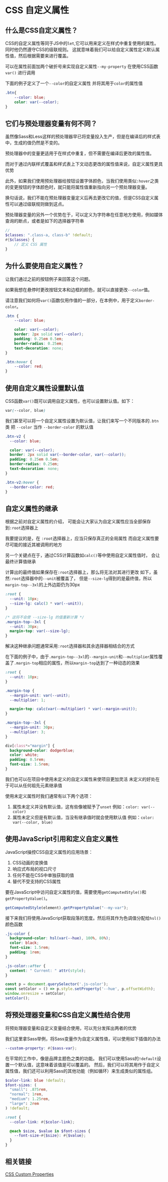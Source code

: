 # CSS 自定义属性

## 什么是CSS自定义属性？

CSS的自定义属性等同于JS中的`let`,它可以用来定义在样式中重复使用的属性。
同时他仍然遵守CSS的级联规则。
这就意味着我们可以给自定义属性定义默认属性值，然后根据需要来进行覆盖。

可以在属性前面加两个破折号来实现自定义属性`--my-property`
在使用CSS函数 `var()` 进行调用

下面的例子定义了一个`--color`的自定义属性
并将其用于`color`的属性值

```css
.btn{
    --color: blue;
    color: var(--color);
}
```

## 它们与预处理器变量有何不同？

虽然像Sass和Less这样的预处理器早已将变量投入生产，但是在编译后的样式表中，生成的值仍然是不变的。

预处理器中的变量更适用于在样式中重复，但不需要在编译后更改的属性值。

而对于通过内联样式覆盖和样式表上下文动态更改的属性值来说，自定义属性更具优势

此外，如果我们使用预处理器给按钮设置字体颜色，当我们使用类似`:hover`之类的变更按钮的字体颜色时，就只能将属性值重新指向另一个预处理器变量。

换句话说，我们不能在预处理器变量定义后再去更改它的值，但是CSS自定义属性可以通过级联规则做到这点。

预处理器变量的另外一个优势在于，可以定义为字符串在任意地方使用，例如媒体查询的断点，或者是如下的选择器字符串

```scss
// 
$classes: ".class-a, class-b" !default;
#{$classes} {
    // 定义 CSS 属性
}

```

## 为什么要使用自定义属性？
让我们通过之前的按钮例子来回答这个问题。

如果我想在悬停时更改按钮文本和边框的颜色，就可以直接更改`--color`值。

请注意我们如何将`var()`函数仅用作值的一部分，在本例中，用于定义`border-color`。

```css
.btn {
    --color: blue;

    color: var(--color);
    border: 2px solid var(--color);
    padding: 0.25em 0.5em;
    border-radius: 0.25em;
    text-decoration: none;
}

.btn:hover {
    --color: red;
}
```

## 使用自定义属性设置默认值

CSS函数`var()`既可以调用自定义属性，也可以设置默认值。如下：

```css
var(--color, blue)
```

我们甚至可以将一个自定义属性设置为默认值，让我们来写一个不同版本的`.btn`类
把 `--color` 当作 `--border-color` 的默认值

```css
.btn-v2 {
  --color: blue;

  color: var(--color);
  border: 2px solid var(--border-color, var(--color));
  padding: 0.25em 0.5em;
  border-radius: 0.25em;
  text-decoration: none;
}

.btn-v2:hover {
  --border-color: red;
}
```

## 自定义属性的继承
根据之前对自定义属性的介绍，
可能会让大家认为自定义属性应当全部保存到`:root`选择器上

我要提议的是，在 `:root`选择器上，应当只保存真正的全局属性
而自定义属性要尽可能的接近其被调用的地方

另一个关键点在于，通过CSS计算函数如`calc()`等中使用自定义属性值时，
会让最终计算值继承

计算出的最终值如果保存在`:root`选择器上，那么将无法对其进行更改
如下，虽然`:root`选择器中的`--unit`被覆盖了，
但是`--size-lg`得到的是最终值，所以`margin-top--3xl`的上外边距仍为30px

```css
:root {
  --unit: 10px;
  --size-lg: calc(3 * var(--unit));
}

/* 这将不会使 --size-lg 的值重新计算 */
.margin-top--3xl {
  --unit: 30px;
  margin-top: var(--size-lg);
}
```

解决这种继承问题通常采用`:root`选择器和其余选择器相结合的方式

在下面的例子中，由于`.margin-top--3xl`的`--margin-unit`和`--multiplier`属性覆盖了`.margin-top`相应的属性，所以`margin-top`达到了一种动态的效果

```css
:root {
  --unit: 10px;
}

.margin-top {
  --margin-unit: var(--unit);
  --multiplier: 1;

  margin-top: calc(var(--multiplier) * var(--margin-unit));
}

.margin-top--3xl {
  --margin-unit: 30px;
  --multiplier: 3;
}

div[class*="margin"] {
  background-color: dodgerblue;
  color: white;
  padding: 0.5rem;
  font-size: 1.5rem;
}
```

我们也可以在项目中使用未定义的自定义属性来使项目更加灵活
未定义的好处在于可以从任何祖先元素继承值

使用未定义属性时我们通常有以下两个选项：
1. 属性未定义并没有默认值，这有些像被赋予了`unset`
   例如：`color: var(--color)`
2. 属性未定义但是有默认值，当没有继承值时就会使用默认值
   例如：`color: var(--color, blue)`


## 使用JavaScript引用和定义自定义属性

JavaScript操控CSS自定义属性的应用场景：
1. CSS动画的变换值
2. 响应式布局的视口尺寸
3. 任何不能在CSS中单独获取的值
4. 替代不受支持的CSS属性

要在JavaScript中访问自定义属性的值，需要使用`getComputedStyle()`和`getPropertyValue()`。

```javascript
getComputedStyle(element).getPropertyValue("--my-var");
```

接下来我们将使用JavaScript获取段落的宽度。然后将其作为色调值分配给`hsl()`颜色函数

```css
.js-color {
  background-color: hsl(var(--hue), 100%, 80%);
  color: black;
  font-size: 1.5rem;
  padding: 1rem;
}

.js-color::after {
  content: " Current: " attr(style);
}
```

```javascript
const p = document.querySelector('.js-color');
const setColor = () => p.style.setProperty('--hue', p.offsetWidth);
window.onresize = setColor;
setColor();
```

## 将预处理器变量和CSS自定义属性结合使用
将预处理器变量和自定义变量结合使用，可以充分发挥出两者的优势

我们这里拿Sass举例，将Sass变量作为自定义属性值，可以使用如下插值的办法

```scss
--custom-property: #{$sass-var};
```

在平常的工作中，像是品牌主题色之类的功能。
我们可以使用Sass的`!default`设置一个默认值，这意味着该值是可以覆盖的。
然后，我们可以将其用作于自定义属性值，我们还可以利用Sass的其他功能（例如循环）来生成类似的属性组。

```scss
$color-link: blue !default;
$font-sizes: (
  "small": .875rem,
  "normal": 1rem,
  "medium": 1.25rem,
  "large": 2rem
) !default;

:root {
  --color-link: #{$color-link};

  @each $size, $value in $font-sizes {
    --font-size-#{$size}: #{$value};
  }
}
```
## 相关链接
[CSS Custom Properties](https://12daysofweb.dev/2021/css-custom-properties/?utm_source=CSS-Weekly&utm_campaign=Issue-486&utm_medium=web)